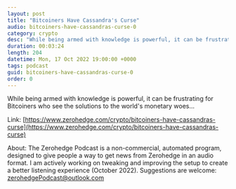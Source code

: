 ```yaml
---
layout: post
title: "Bitcoiners Have Cassandra's Curse"
audio: bitcoiners-have-cassandras-curse-0
category: crypto
desc: "While being armed with knowledge is powerful, it can be frustrating for Bitcoiners who see the solutions to the world's monetary woes..."
duration: 00:03:24
length: 204
datetime: Mon, 17 Oct 2022 19:00:00 +0000
tags: podcast
guid: bitcoiners-have-cassandras-curse-0
order: 0
---
```

While being armed with knowledge is powerful, it can be frustrating for Bitcoiners who see the solutions to the world's monetary woes...

Link: [https://www.zerohedge.com/crypto/bitcoiners-have-cassandras-curse](https://www.zerohedge.com/crypto/bitcoiners-have-cassandras-curse)

About: The Zerohedge Podcast is a non-commercial, automated program, designed to give people a way to get news from Zerohedge in an audio format.  I am actively working on tweaking and improving the setup to create a better listening experience (October 2022).  Suggestions are welcome: [zerohedgePodcast@outlook.com](mailto:zerohedgePodcast@outlook.com)